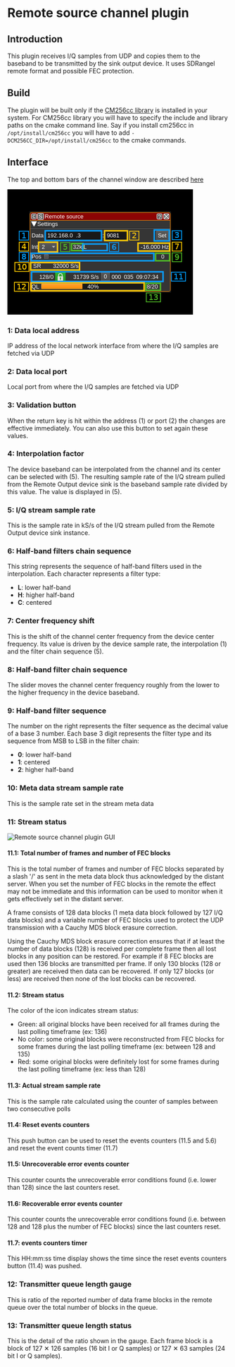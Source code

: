<h1>Remote source channel plugin</h1>

<h2>Introduction</h2>

This plugin receives I/Q samples from UDP and copies them to the baseband to be transmitted by the sink output device. It uses SDRangel remote format and possible FEC protection.

<h2>Build</h2>

The plugin will be built only if the [CM256cc library](https://github.com/f4exb/cm256cc) is installed in your system. For CM256cc library you will have to specify the include and library paths on the cmake command line. Say if you install cm256cc in `/opt/install/cm256cc` you will have to add `-DCM256CC_DIR=/opt/install/cm256cc` to the cmake commands.

<h2>Interface</h2>

The top and bottom bars of the channel window are described [here](../../../sdrgui/channel/readme.md)

![Remote source channel plugin GUI](../../../doc/img/RemoteSource.png)

<h3>1: Data local address</h3>

IP address of the local network interface from where the I/Q samples are fetched via UDP

<h3>2: Data local port</h3>

Local port from where the I/Q samples are fetched via UDP

<h3>3: Validation button</h3>

When the return key is hit within the address (1) or port (2) the changes are effective immediately. You can also use this button to set again these values.

<h3>4: Interpolation factor</h3>

The device baseband can be interpolated from the channel and its center can be selected with (5). The resulting sample rate of the I/Q stream pulled from the Remote Output device sink is the baseband sample rate divided by this value. The value is displayed in (5).

<h3>5: I/Q stream sample rate</h3>

This is the sample rate in kS/s of the I/Q stream pulled from the Remote Output device sink instance.

<h3>6: Half-band filters chain sequence</h3>

This string represents the sequence of half-band filters used in the interpolation. Each character represents a filter type:

  - **L**: lower half-band
  - **H**: higher half-band
  - **C**: centered

<h3>7: Center frequency shift</h3>

This is the shift of the channel center frequency from the device center frequency. Its value is driven by the device sample rate, the interpolation (1) and the filter chain sequence (5).

<h3>8: Half-band filter chain sequence</h3>

The slider moves the channel center frequency roughly from the lower to the higher frequency in the device baseband.

<h3>9: Half-band filter sequence</h3>

The number on the right represents the filter sequence as the decimal value of a base 3 number. Each base 3 digit represents the filter type and its sequence from MSB to LSB in the filter chain:

  - **0**: lower half-band
  - **1**: centered
  - **2**: higher half-band

<h3>10: Meta data stream sample rate</h3>

This is the sample rate set in the stream meta data

<h3>11: Stream status</h3>

![Remote source channel plugin GUI](../../../doc/img/RemoteSource_5.png)

<h4>11.1: Total number of frames and number of FEC blocks</h4>

This is the total number of frames and number of FEC blocks separated by a slash '/' as sent in the meta data block thus acknowledged by the distant server. When you set the number of FEC blocks in the remote the effect may not be immediate and this information can be used to monitor when it gets effectively set in the distant server.

A frame consists of 128 data blocks (1 meta data block followed by 127 I/Q data blocks) and a variable number of FEC blocks used to protect the UDP transmission with a Cauchy MDS block erasure correction.

Using the Cauchy MDS block erasure correction ensures that if at least the number of data blocks (128) is received per complete frame then all lost blocks in any position can be restored. For example if 8 FEC blocks are used then 136 blocks are transmitted per frame. If only 130 blocks (128 or greater) are received then data can be recovered. If only 127 blocks (or less) are received then none of the lost blocks can be recovered.

<h4>11.2: Stream status</h4>

The color of the icon indicates stream status:

  - Green: all original blocks have been received for all frames during the last polling timeframe (ex: 136)
  - No color: some original blocks were reconstructed from FEC blocks for some frames during the last polling timeframe (ex: between 128 and 135)
  - Red: some original blocks were definitely lost for some frames during the last polling timeframe (ex: less than 128)

<h4>11.3: Actual stream sample rate</h4>

This is the sample rate calculated using the counter of samples between two consecutive polls

<h4>11.4: Reset events counters</h4>

This push button can be used to reset the events counters (11.5 and 5.6) and reset the event counts timer (11.7)

<h4>11.5: Unrecoverable error events counter</h4>

This counter counts the unrecoverable error conditions found (i.e. lower than 128) since the last counters reset.

<h4>11.6: Recoverable error events counter</h4>

This counter counts the unrecoverable error conditions found (i.e. between 128 and 128 plus the number of FEC blocks) since the last counters reset.

<h4>11.7: events counters timer</h4>

This HH:mm:ss time display shows the time since the reset events counters button (11.4) was pushed.

<h3>12: Transmitter queue length gauge</h3>

This is ratio of the reported number of data frame blocks in the remote queue over the total number of blocks in the queue.

<h3>13: Transmitter queue length status</h3>

This is the detail of the ratio shown in the gauge. Each frame block is a block of 127 &#x2715; 126 samples (16 bit I or Q samples) or 127 &#x2715; 63 samples (24 bit I or Q samples).
